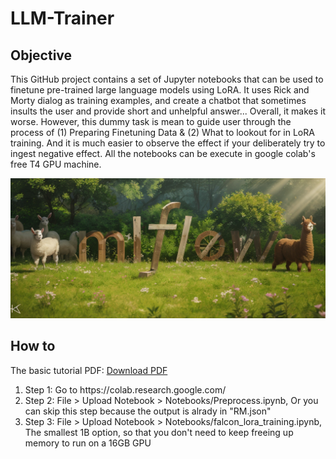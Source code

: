 <h1> LLM-Trainer </h1>

<h2> Objective </h2>

This GitHub project contains a set of Jupyter notebooks that can be used to finetune pre-trained large language models using LoRA.
It uses Rick and Morty dialog as training examples, and create a chatbot that sometimes insults the user and provide short and unhelpful answer...
Overall, it makes it worse. However, this dummy task is mean to guide user through the process of (1) Preparing Finetuning Data & (2) What to lookout for in LoRA training.
And it is much easier to observe the effect if your deliberately try to ingest negative effect.
All the notebooks can be execute in google colab's free T4 GPU machine.

![Alt Text](/public/cover.png)

<h2> How to </h2>

The basic tutorial PDF: [Download PDF](/public/LoRATuningTutorial.pdf)

<ol>
<li>Step 1: Go to https://colab.research.google.com/

<li>Step 2: File > Upload Notebook > Notebooks/Preprocess.ipynb, Or you can skip this step because the output is alrady in "RM.json"
   
<li>Step 3: File > Upload Notebook > Notebooks/falcon_lora_training.ipynb, The smallest 1B option, so that you don't need to keep freeing up memory to run on a 16GB GPU
</ol>